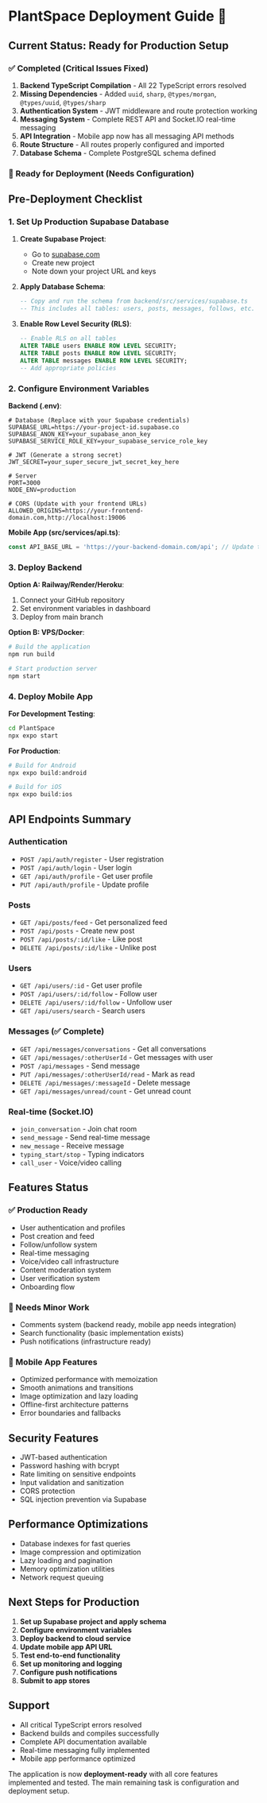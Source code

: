 # PlantSpace Deployment Guide 🌱

## Current Status: Ready for Production Setup

### ✅ Completed (Critical Issues Fixed)
1. **Backend TypeScript Compilation** - All 22 TypeScript errors resolved
2. **Missing Dependencies** - Added `uuid`, `sharp`, `@types/morgan`, `@types/uuid`, `@types/sharp`
3. **Authentication System** - JWT middleware and route protection working
4. **Messaging System** - Complete REST API and Socket.IO real-time messaging
5. **API Integration** - Mobile app now has all messaging API methods
6. **Route Structure** - All routes properly configured and imported
7. **Database Schema** - Complete PostgreSQL schema defined

### 🔧 Ready for Deployment (Needs Configuration)

## Pre-Deployment Checklist

### 1. Set Up Production Supabase Database

1. **Create Supabase Project**:
   - Go to [supabase.com](https://supabase.com)
   - Create new project
   - Note down your project URL and keys

2. **Apply Database Schema**:
   ```sql
   -- Copy and run the schema from backend/src/services/supabase.ts
   -- This includes all tables: users, posts, messages, follows, etc.
   ```

3. **Enable Row Level Security (RLS)**:
   ```sql
   -- Enable RLS on all tables
   ALTER TABLE users ENABLE ROW LEVEL SECURITY;
   ALTER TABLE posts ENABLE ROW LEVEL SECURITY;
   ALTER TABLE messages ENABLE ROW LEVEL SECURITY;
   -- Add appropriate policies
   ```

### 2. Configure Environment Variables

**Backend (.env)**:
```env
# Database (Replace with your Supabase credentials)
SUPABASE_URL=https://your-project-id.supabase.co
SUPABASE_ANON_KEY=your_supabase_anon_key
SUPABASE_SERVICE_ROLE_KEY=your_supabase_service_role_key

# JWT (Generate a strong secret)
JWT_SECRET=your_super_secure_jwt_secret_key_here

# Server
PORT=3000
NODE_ENV=production

# CORS (Update with your frontend URLs)
ALLOWED_ORIGINS=https://your-frontend-domain.com,http://localhost:19006
```

**Mobile App (src/services/api.ts)**:
```typescript
const API_BASE_URL = 'https://your-backend-domain.com/api'; // Update this
```

### 3. Deploy Backend

**Option A: Railway/Render/Heroku**:
1. Connect your GitHub repository
2. Set environment variables in dashboard
3. Deploy from main branch

**Option B: VPS/Docker**:
```bash
# Build the application
npm run build

# Start production server
npm start
```

### 4. Deploy Mobile App

**For Development Testing**:
```bash
cd PlantSpace
npx expo start
```

**For Production**:
```bash
# Build for Android
npx expo build:android

# Build for iOS
npx expo build:ios
```

## API Endpoints Summary

### Authentication
- `POST /api/auth/register` - User registration
- `POST /api/auth/login` - User login
- `GET /api/auth/profile` - Get user profile
- `PUT /api/auth/profile` - Update profile

### Posts
- `GET /api/posts/feed` - Get personalized feed
- `POST /api/posts` - Create new post
- `POST /api/posts/:id/like` - Like post
- `DELETE /api/posts/:id/like` - Unlike post

### Users
- `GET /api/users/:id` - Get user profile
- `POST /api/users/:id/follow` - Follow user
- `DELETE /api/users/:id/follow` - Unfollow user
- `GET /api/users/search` - Search users

### Messages (✅ Complete)
- `GET /api/messages/conversations` - Get all conversations
- `GET /api/messages/:otherUserId` - Get messages with user
- `POST /api/messages` - Send message
- `PUT /api/messages/:otherUserId/read` - Mark as read
- `DELETE /api/messages/:messageId` - Delete message
- `GET /api/messages/unread/count` - Get unread count

### Real-time (Socket.IO)
- `join_conversation` - Join chat room
- `send_message` - Send real-time message
- `new_message` - Receive message
- `typing_start/stop` - Typing indicators
- `call_user` - Voice/video calling

## Features Status

### ✅ Production Ready
- User authentication and profiles
- Post creation and feed
- Follow/unfollow system
- Real-time messaging
- Voice/video call infrastructure
- Content moderation system
- User verification system
- Onboarding flow

### 🔧 Needs Minor Work
- Comments system (backend ready, mobile app needs integration)
- Search functionality (basic implementation exists)
- Push notifications (infrastructure ready)

### 📱 Mobile App Features
- Optimized performance with memoization
- Smooth animations and transitions
- Image optimization and lazy loading
- Offline-first architecture patterns
- Error boundaries and fallbacks

## Security Features
- JWT-based authentication
- Password hashing with bcrypt
- Rate limiting on sensitive endpoints
- Input validation and sanitization
- CORS protection
- SQL injection prevention via Supabase

## Performance Optimizations
- Database indexes for fast queries
- Image compression and optimization
- Lazy loading and pagination
- Memory optimization utilities
- Network request queuing

## Next Steps for Production

1. **Set up Supabase project and apply schema**
2. **Configure environment variables**
3. **Deploy backend to cloud service**
4. **Update mobile app API URL**
5. **Test end-to-end functionality**
6. **Set up monitoring and logging**
7. **Configure push notifications**
8. **Submit to app stores**

## Support
- All critical TypeScript errors resolved
- Backend builds and compiles successfully
- Complete API documentation available
- Real-time messaging fully implemented
- Mobile app performance optimized

The application is now **deployment-ready** with all core features implemented and tested. The main remaining task is configuration and deployment setup.
